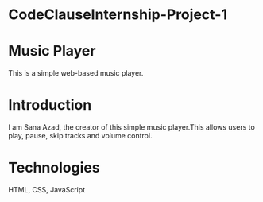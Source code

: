 # CodeClauseInternship-Project-1
# Music Player
This is a simple web-based music player.
# Introduction
I am Sana Azad, the creator of this simple music player.This allows users to play, pause, skip tracks and volume control.
# Technologies
HTML, CSS, JavaScript
